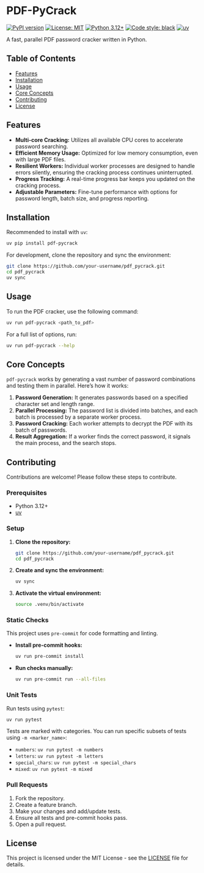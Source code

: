 # PDF-PyCrack

[![PyPI version](https://badge.fury.io/py/pdf-pycrack.svg)](https://badge.fury.io/py/pdf-pycrack)
[![License: MIT](https://img.shields.io/badge/License-MIT-yellow.svg)](https://opensource.org/licenses/MIT)
[![Python 3.12+](https://img.shields.io/badge/python-3.12+-blue.svg)](https://www.python.org/downloads/)
[![Code style: black](https://img.shields.io/badge/code%20style-black-000000.svg)](https://github.com/psf/black)
[![uv](https://img.shields.io/endpoint?url=https://raw.githubusercontent.com/astral-sh/uv/main/assets/badge/v0.json)](https://github.com/astral-sh/uv)

A fast, parallel PDF password cracker written in Python.

## Table of Contents

- [Features](#features)
- [Installation](#installation)
- [Usage](#usage)
- [Core Concepts](#core-concepts)
- [Contributing](#contributing)
- [License](#license)

## Features

-   **Multi-core Cracking:** Utilizes all available CPU cores to accelerate password searching.
-   **Efficient Memory Usage:** Optimized for low memory consumption, even with large PDF files.
-   **Resilient Workers:** Individual worker processes are designed to handle errors silently, ensuring the cracking process continues uninterrupted.
-   **Progress Tracking:** A real-time progress bar keeps you updated on the cracking process.
-   **Adjustable Parameters:** Fine-tune performance with options for password length, batch size, and progress reporting.

## Installation

Recommended to install with `uv`:

```bash
uv pip install pdf-pycrack
```

For development, clone the repository and sync the environment:

```bash
git clone https://github.com/your-username/pdf_pycrack.git
cd pdf_pycrack
uv sync
```

## Usage

To run the PDF cracker, use the following command:

```bash
uv run pdf-pycrack <path_to_pdf>
```

For a full list of options, run:

```bash
uv run pdf-pycrack --help
```

## Core Concepts

`pdf-pycrack` works by generating a vast number of password combinations and testing them in parallel. Here’s how it works:

1.  **Password Generation:** It generates passwords based on a specified character set and length range.
2.  **Parallel Processing:** The password list is divided into batches, and each batch is processed by a separate worker process.
3.  **Password Cracking:** Each worker attempts to decrypt the PDF with its batch of passwords.
4.  **Result Aggregation:** If a worker finds the correct password, it signals the main process, and the search stops.

## Contributing

Contributions are welcome! Please follow these steps to contribute.

### Prerequisites

- Python 3.12+
- [uv](https://docs.astral.sh/uv/)

### Setup

1.  **Clone the repository:**
    ```bash
    git clone https://github.com/your-username/pdf_pycrack.git
    cd pdf_pycrack
    ```
2.  **Create and sync the environment:**
    ```bash
    uv sync
    ```
3.  **Activate the virtual environment:**
    ```bash
    source .venv/bin/activate
    ```

### Static Checks

This project uses `pre-commit` for code formatting and linting.

-   **Install pre-commit hooks:**
    ```bash
    uv run pre-commit install
    ```
-   **Run checks manually:**
    ```bash
    uv run pre-commit run --all-files
    ```

### Unit Tests

Run tests using `pytest`:

```bash
uv run pytest
```

Tests are marked with categories. You can run specific subsets of tests using `-m <marker_name>`:

-   `numbers`: `uv run pytest -m numbers`
-   `letters`: `uv run pytest -m letters`
-   `special_chars`: `uv run pytest -m special_chars`
-   `mixed`: `uv run pytest -m mixed`

### Pull Requests

1.  Fork the repository.
2.  Create a feature branch.
3.  Make your changes and add/update tests.
4.  Ensure all tests and pre-commit hooks pass.
5.  Open a pull request.

## License

This project is licensed under the MIT License - see the [LICENSE](LICENSE) file for details.
